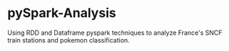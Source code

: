 # pySpark-Analysis
Using RDD and Dataframe pyspark techniques to analyze France's SNCF train stations and pokemon classification.
